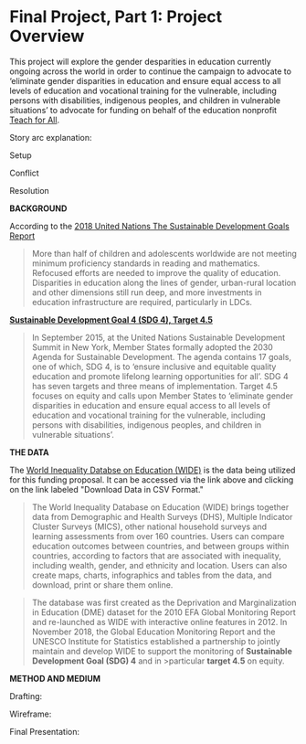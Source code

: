 # Final Project, Part 1: Project Overview

This project will explore the gender desparities in education currently ongoing across the world in order to continue the campaign to advocate to ‘eliminate gender disparities in education and ensure equal access to all levels of education and vocational training for the vulnerable, including persons with disabilities, indigenous peoples, and children in vulnerable situations’ to advocate for funding on behalf of the education nonprofit [Teach for All](https://teachforall.org/).

Story arc explanation:

Setup

Conflict

Resolution

**BACKGROUND**

According to the [2018 United Nations The Sustainable Development Goals Report](https://unstats.un.org/sdgs/report/2018)
>More than half of children and adolescents worldwide are not meeting minimum proficiency standards in reading and mathematics. Refocused efforts are needed to improve the quality of education. Disparities in education along the lines of gender, urban-rural location and other dimensions still run deep, and more investments in education infrastructure are required, particularly in LDCs.

[**Sustainable Development Goal 4 (SDG 4), Target 4.5**](https://sustainabledevelopment.un.org/sdg4)
>In September 2015, at the United Nations Sustainable Development Summit in New York, Member States formally adopted the 2030 Agenda for Sustainable Development. The agenda contains 17 goals, one of which, SDG 4, is to ‘ensure inclusive and equitable quality education and promote lifelong learning opportunities for all’. SDG 4 has seven targets and three means of implementation. Target 4.5 focuses on equity and calls upon Member States to ‘eliminate gender disparities in education and ensure equal access to all levels of education and vocational training for the vulnerable, including persons with disabilities, indigenous peoples, and children in vulnerable situations’.

**THE DATA**

The [World Inequality Databse on Education (WIDE)](https://www.education-inequalities.org/about) is the data being utilized for this funding proposal. It can be accessed via the link above and clicking on the link labeled "Download Data in CSV Format."
>The World Inequality Database on Education (WIDE) brings together data from Demographic and Health Surveys (DHS), Multiple Indicator Cluster Surveys (MICS), other national household surveys and learning assessments from over 160 countries. Users can compare education outcomes between countries, and between groups within countries, according to factors that are associated with inequality, including wealth, gender, and ethnicity and location. Users can also create maps, charts, infographics and tables from the data, and download, print or share them online.

>The database was first created as the Deprivation and Marginalization in Education (DME) dataset for the 2010 EFA Global Monitoring Report and re-launched as WIDE with interactive online features in 2012. In November 2018, the Global Education Monitoring Report and the UNESCO Institute for Statistics established a partnership to jointly maintain and develop WIDE to support the monitoring of **Sustainable Development Goal (SDG) 4** and in >particular **target 4.5** on equity.

**METHOD AND MEDIUM**

Drafting: 

Wireframe:

Final Presentation:
